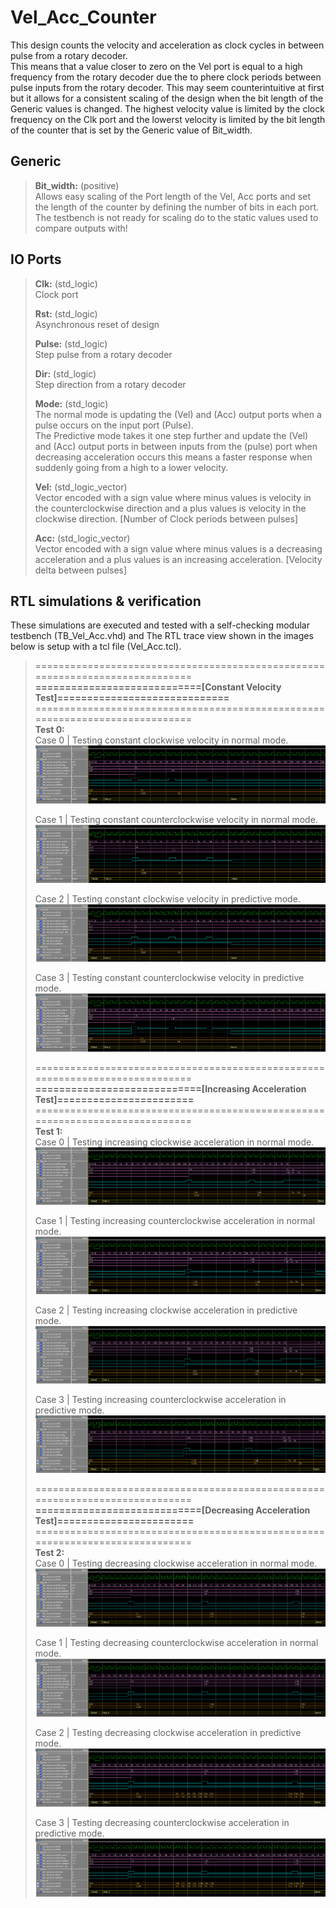 # Vel_Acc_Counter
This design counts the velocity and acceleration as clock cycles in between pulse from a rotary decoder.<br>
This means that a value closer to zero on the Vel port is equal to a high frequency from the rotary decoder due the to phere clock periods between pulse inputs from the rotary decoder. This may seem counterintuitive at first but it allows for a consistent scaling of the design when the bit length of the Generic values is changed. The highest velocity value is limited by the clock frequency on the Clk port and the lowerst velocity is limited by the bit length of the counter that is set by the Generic value of Bit_width.

  ## Generic
  > **Bit_width:** (positive)<br> Allows easy scaling of the Port length of the Vel, Acc ports and set the length of the                                       counter by defining the number of bits in each port.<br>
  >                               The testbench is not ready for scaling do to the static values used to compare outputs                                       with!<br>
  
  ## IO Ports
  > **Clk:** (std_logic)<br>   Clock port<br>
  > 
  > **Rst:** (std_logic)<br>   Asynchronous reset of design<br>
  > 
  > **Pulse:** (std_logic)<br> Step pulse from a rotary decoder<br> 
  > 
  > **Dir:** (std_logic)<br>   Step direction from a rotary decoder<br>
  > 
  > **Mode:** (std_logic)<br> The normal mode is updating the (Vel) and (Acc) output ports when a pulse occurs on the input                                 port (Pulse).<br>
  >                           The Predictive mode takes it one step further and update the (Vel) and (Acc) output ports in                                 between inputs from the (pulse) port when decreasing acceleration occurs this means a faster                                 response when suddenly going from a high to a lower velocity.<br>
  > 
  > **Vel:** (std_logic_vector)<br> Vector encoded with a sign value where minus values is velocity in the counterclockwise                                       direction and a plus values is velocity in the clockwise direction. [Number of Clock                                         periods between pulses]<br>
  > 
  > **Acc:** (std_logic_vector)<br> Vector encoded with a sign value where minus values is a decreasing acceleration and a                                       plus values is an increasing acceleration. [Velocity delta between pulses]<br>
  
  ## RTL simulations & verification
  These simulations are executed and tested with a self-checking modular testbench (TB_Vel_Acc.vhd) and
  The RTL trace view shown in the images below is setup with a tcl file (Vel_Acc.tcl).

> =============================================================================<br>
> **============================[Constant Velocity Test]=============================**<br>
> =============================================================================<br>
> **Test 0:**<br>
> Case 0 | Testing constant clockwise velocity in normal mode.
> ![Vel_Acc_Test0_Dir0_Mode0](Image/Test0_Dir0_Mode0_RTL_view.png "Vel_Acc Test0, Dir='0',Mode='0'")
>
> Case 1 | Testing constant counterclockwise velocity in normal mode.
> ![Vel_Acc_Test0_Dir1_Mode0](Image/Test0_Dir1_Mode0_RTL_view.png "Vel_Acc Test0, Dir='1',Mode='0'")
>
> Case 2 | Testing constant clockwise velocity in predictive mode.
> ![Vel_Acc_Test0_Dir0_Mode1](Image/Test0_Dir0_Mode1_RTL_view.png "Vel_Acc Test0, Dir='0',Mode='1'")
>
> Case 3 | Testing constant counterclockwise velocity in predictive mode.
> ![Vel_Acc_Test0_Dir1_Mode1](Image/Test0_Dir1_Mode1_RTL_view.png "Vel_Acc Test0, Dir='1',Mode='1'")
>
> =============================================================================<br>
> **============================[Increasing Acceleration Test]=======================**<br>
> =============================================================================<br>
> **Test 1:**<br>
> Case 0 | Testing increasing clockwise acceleration in normal mode.
> ![Vel_Acc_Test1_Dir0_Mode0](Image/Test1_Dir0_Mode0_RTL_view.png "Vel_Acc Test1, Dir='0',Mode='0'")
>
> Case 1 | Testing increasing counterclockwise acceleration in normal mode.
> ![Vel_Acc_Test1_Dir1_Mode0](Image/Test1_Dir1_Mode0_RTL_view.png "Vel_Acc Test1, Dir='1',Mode='0'")
>
> Case 2 | Testing increasing clockwise acceleration in predictive mode.
> ![Vel_Acc_Test1_Dir0_Mode1](Image/Test1_Dir0_Mode1_RTL_view.png "Vel_Acc Test1, Dir='0',Mode='1'")
>
> Case 3 | Testing increasing counterclockwise acceleration in predictive mode.
> ![Vel_Acc_Test1_Dir1_Mode1](Image/Test1_Dir1_Mode1_RTL_view.png "Vel_Acc Test1, Dir='1',Mode='1'")
>
> =============================================================================<br>
> **============================[Decreasing Acceleration Test]=======================**<br>
> =============================================================================<br>
> **Test 2:**<br>
> Case 0 | Testing decreasing clockwise acceleration in normal mode.
> ![Vel_Acc_Test2_Dir0_Mode0](Image/Test2_Dir0_Mode0_RTL_view.png "Vel_Acc Test2, Dir='0',Mode='0'")
>
> Case 1 | Testing decreasing counterclockwise acceleration in normal mode.
> ![Vel_Acc_Test2_Dir1_Mode0](Image/Test2_Dir1_Mode0_RTL_view.png "Vel_Acc Test2, Dir='1',Mode='0'")
>
> Case 2 | Testing decreasing clockwise acceleration in predictive mode.
> ![Vel_Acc_Test2_Dir0_Mode1](Image/Test2_Dir0_Mode1_RTL_view.png "Vel_Acc Test2, Dir='0',Mode='1'")
>
> Case 3 | Testing decreasing counterclockwise acceleration in predictive mode.
> ![Vel_Acc_Test2_Dir1_Mode1](Image/Test2_Dir1_Mode1_RTL_view.png "Vel_Acc Test2, Dir='1',Mode='1'")
